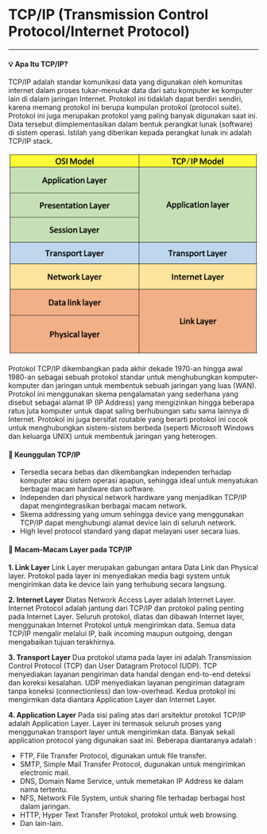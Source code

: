 # TCP/IP (Transmission Control Protocol/Internet Protocol)
---

#### :bulb: Apa Itu TCP/IP?
TCP/IP adalah standar komunikasi data yang digunakan oleh komunitas internet dalam proses tukar-menukar data dari satu komputer ke komputer lain di dalam jaringan Internet. Protokol ini tidaklah dapat berdiri sendiri, karena memang protokol ini berupa kumpulan protokol (protocol suite). Protokol ini juga merupakan protokol yang paling banyak digunakan saat ini. Data tersebut diimplementasikan dalam bentuk perangkat lunak (software) di sistem operasi. Istilah yang diberikan kepada perangkat lunak ini adalah TCP/IP stack.

![TCP/IP Stack](/assets/tcp.png)

Protokol TCP/IP dikembangkan pada akhir dekade 1970-an hingga awal 1980-an sebagai sebuah protokol standar untuk menghubungkan komputer-komputer dan jaringan untuk membentuk sebuah jaringan yang luas (WAN). Protokol ini menggunakan skema pengalamatan yang sederhana yang disebut sebagai alamat IP (IP Address) yang mengizinkan hingga beberapa ratus juta komputer untuk dapat saling berhubungan satu sama lainnya di Internet. Protokol ini juga bersifat routable yang berarti protokol ini cocok untuk menghubungkan sistem-sistem berbeda (seperti Microsoft Windows dan keluarga UNIX) untuk membentuk jaringan yang heterogen.

#### :memo: Keunggulan TCP/IP
- Tersedia secara bebas dan dikembangkan independen terhadap komputer atau sistem operasi apapun, sehingga ideal untuk menyatukan berbagai macam hardware dan software.
- Independen dari physical network hardware yang menjadikan TCP/IP dapat mengintegrasikan berbagai macam network.
- Skema addressing yang umum sehingga device yang menggunakan TCP/IP dapat menghubungi alamat device lain di seluruh network.
- High level protocol standard yang dapat melayani user secara luas.

#### :memo: Macam-Macam Layer pada TCP/IP
**1. Link Layer**
Link Layer merupakan gabungan antara Data Link dan Physical layer. Protokol pada layer ini menyediakan media bagi system untuk mengirimkan data ke device lain yang terhubung secara langsung.

**2. Internet Layer**
Diatas Network Access Layer adalah Internet Layer. Internet Protocol adalah jantung dari TCP/IP dan protokol paling penting pada Internet Layer. Seluruh protokol, diatas dan dibawah Internet layer, menggunakan Internet Protokol untuk mengirimkan data. Semua data TCP/IP mengalir melalui IP, baik incoming maupun outgoing, dengan mengabaikan tujuan terakhirnya.

**3. Transport Layer**
Dua protokol utama pada layer ini adalah Transmission Control Protocol (TCP) dan User Datagram Protocol (UDP). TCP menyediakan layanan pengiriman data handal dengan end-to-end deteksi dan koreksi kesalahan. UDP menyediakan layanan pengiriman datagram tanpa koneksi (connectionless) dan low-overhead. Kedua protokol ini mengirmkan data diantara Application Layer dan Internet Layer.

**4. Application Layer**
Pada sisi paling atas dari arsitektur protokol TCP/IP adalah Application Layer. Layer ini termasuk seluruh proses yang menggunakan transport layer untuk mengirimkan data. Banyak sekali application protocol yang digunakan saat ini. Beberapa diantaranya adalah :
- FTP, File Transfer Protocol, digunakan untuk file transfer.
- SMTP, Simple Mail Transfer Protocol, dugunakan untuk mengirimkan electronic mail.
- DNS, Domain Name Service, untuk memetakan IP Address ke dalam nama tertentu.
- NFS, Network File System, untuk sharing file terhadap berbagai host dalam jaringan.
- HTTP, Hyper Text Transfer Protokol, protokol untuk web browsing.
- Dan lain-lain.